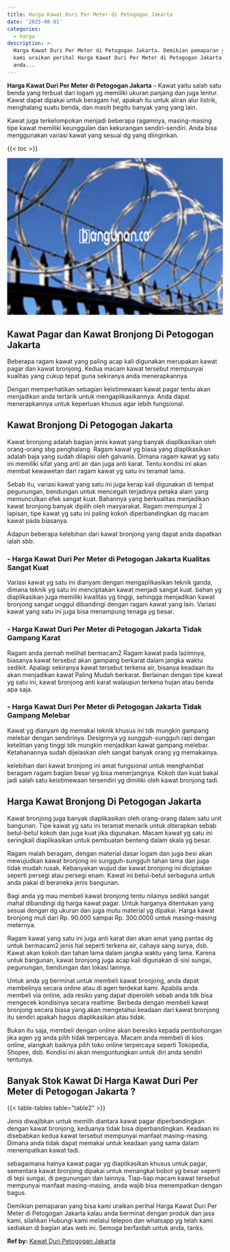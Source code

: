 ```yaml
---
title: Harga Kawat Duri Per Meter di Petogogan Jakarta
date: '2025-08-01'
categories:
  - harga
description: >-
  Harga Kawat Duri Per Meter di Petogogan Jakarta. Demikian pemaparan yang bisa
  kami uraikan perihal Harga Kawat Duri Per Meter di Petogogan Jakarta kalau
  anda...
---
```


**Harga Kawat Duri Per Meter di Petogogan Jakarta** – Kawat yaitu salah satu benda yang terbuat dari logam yg memiliki ukuran panjang dan juga lentur. Kawat dapat dipakai untuk beragam hal, apakah itu untuk aliran alur listrik, menghalang suatu benda, dan masih begitu banyak yang yang lain.

Kawat juga terkelompokan menjadi beberapa ragamnya, masing-masing tipe kawat memiliki keunggulan dan kekurangan sendiri-sendiri. Anda bisa menggunakan variasi kawat yang sesuai dg yang diinginkan.

{{< toc >}}

![Harga Kawat Duri Per Meter di Petogogan Jakarta](/images/jual-kawat-murah48.png)

## Kawat Pagar dan Kawat Bronjong Di Petogogan Jakarta

Beberapa ragam kawat yang paling acap kali digunakan merupakan kawat pagar dan kawat bronjong. Kedua macam kawat tersebut mempunyai kualitas yang cukup tepat guna sekiranya anda menerapkannya.

Dengan memperhatikan sebagian keistimewaan kawat pagar tentu akan menjadikan anda tertarik untuk mengaplikasikannya. Anda dapat menerapkannya untuk keperluan khusus agar lebih fungsional.

## Kawat Bronjong Di Petogogan Jakarta

Kawat bronjong adalah bagian jenis kawat yang banyak diaplikasikan oleh orang-orang sbg penghalang. Ragam kawat yg biasa yang diaplikasikan adalah baja yang sudah dilapisi oleh galvanis. Dimana ragam kawat yg satu ini memiliki sifat yang anti air dan juga anti karat. Tentu kondisi ini akan membat kewawetan dari ragam kawat yg satu ini teramat lama.

Sebab itu, variasi kawat yang satu ini juga kerap kali digunakan di tempat pegunungan, bendungan untuk mencegah terjadinya petaka alam yang memunculkan efek sangat kuat. Bahannya yang berkualitas menjadikan kawat bronjong banyak dipilih oleh masyarakat. Ragam mempunyai 2 lapisan, tipe kawat yg satu ini paling kokoh diperbandingkan dg macam kawat pada biasanya.

Adapun beberapa kelebihan dari kawat bronjong yang dapat anda dapatkan ialah sbb:

### \- Harga Kawat Duri Per Meter di Petogogan Jakarta Kualitas Sangat Kuat

Variasi kawat yg satu ini dianyam dengan mengaplikasikan teknik ganda, dimana teknik yg satu ini menciptakan kawat menjadi sangat kuat. bahan yg diaplikasikan juga memiliki kwalitas yg tinggi, sehingga menjadikan kawat bronjong sangat unggul dibandingi dengan ragam kawat yang lain. Variasi kawat yang satu ini juga bisa menampung tenaga yg besar.

### \- Harga Kawat Duri Per Meter di Petogogan Jakarta Tidak Gampang Karat

Ragam anda pernah melihat bermacam2 Ragam kawat pada lazimnya, biasanya kawat tersebut akan gampang berkarat dalam jangka waktu sedikit. Apalagi sekiranya kawat tersebut terkena air, bisanya keadaan itu akan menjadikan kawat Paling Mudah berkarat. Berlainan dengan tipe kawat yg satu ini, kawat bronjong anti karat walaupun terkena hujan atau benda apa saja.

### \- Harga Kawat Duri Per Meter di Petogogan Jakarta Tidak Gampang Melebar

Kawat yg dianyam dg memakai teknik khusus ini tdk mungkin gampang melebar dengan sendirinya. Designnya yg sungguh-sungguh rapi dengan ketelitian yang tinggi tdk mungkin menjadikan kawat gampang melebar. Ketahanannya sudah dijelaskan oleh sangat banyak orang yg memakainya.

kelebihan dari kawat bronjong ini amat fungsional untuk menghambat beragam ragam bagian besar yg bisa menerjangnya. Kokoh dan kuat bakal jadi salah satu keistimewaan tersendiri yg dimiliki oleh kawat bronjong tadi.

## Harga Kawat Bronjong Di Petogogan Jakarta

Kawat bronjong juga banyak diaplikasikan oleh orang-orang dalam satu unit bangunan. Tipe kawat yg satu ini teramat menarik untuk diterapkan sebab betul-betul kokoh dan juga kuat jika digunakan. Macam kawat yg satu ini seringkali diaplikasikan untuk pembuatan benteng dalam skala yg besar.

Ragam malah beragam, dengan material dasar logam dan juga besi akan mewujudkan kawat bronjong ini sungguh-sungguh tahan lama dan juga tidak mudah rusak. Kebanyakan wujud dar kawat bronjong ini diciptakan seperti persegi atau persegi enam. Kawat ini betul-betul serbaguna untuk anda pakai di beraneka jenis bangunan.

Bagi anda yg mau membeli kawat bronjong tentu nilainya sedikit sangat mahal dibandingi dg harga kawat pagar. Untuk harganya ditentukan yang sesuai dengan dg ukuran dan juga mutu material yg dipakai. Harga kawat bronjong muli dari Rp. 90.000 sampai Rp. 300.0000 untuk masing-masing meternya.

Ragam kawat yang satu ini juga anti karat dan akan amat yang pantas dg untuk bermacam2 jenis hal seperti terkena air, cahaya sang surya, dsb. Kawat akan kokoh dan tahan lama dalam jangka waktu yang lama. Karena untuk bangunan, kawat bronjong juga acap kali digunakan di sisi sungai, pegunungan, bendungan dan lokasi lainnya.

Untuk anda yg berminat untuk membeli kawat bronjong, anda dapat membelinya secara online atau di agen terdekat kami. Apabila anda membeli via online, ada resiko yang dapat diperoleh sebab anda tdk bisa mengecek kondisinya secara realtime. Berbeda dengan membeli kawat bronjong secara biasa yang akan mengetahui keadaan dari kawat bronjong itu sendiri apakah bagus diaplikasikan atau tidak.

Bukan itu saja, membeli dengan online akan beresiko kepada pembohongan jika agen yg anda pilih tidak terpercaya. Macam anda membeli di kios online, alangkah baiknya pilih toko online terpercaya seperti Tokopedia, Shopee, dsb. Kondisi ini akan menguntungkan untuk diri anda sendiri tentunya.

## Banyak Stok Kawat Di Harga Kawat Duri Per Meter di Petogogan Jakarta ?

{{< table-tables table="table2" >}}

Jenis diwajibkan untuk memlih diantara kawat pagar diperbandingkan dengan kawat bronjong, keduanya tidak bisa diperbandingkan. Keadaan ini disebabkan kedua kawat tersebut mempunyai manfaat masing-masing. Dimana anda tidak dapat memakai untuk keadaan yang sama dalam menempatkan kawat tadi.

sebagaimana halnya kawat pagar yg diaplikasikan khusus untuk pagar, sementara kawat bronjong dipakai untuk menangkal bobot yg besar seperti di tepi sungai, di pegunungan dan lainnya. Tiap-tiap macam kawat tersebut mempunyai manfaat masing-masing, anda wajib bisa menempatkan dengan bagus.

Demikian pemaparan yang bisa kami uraikan perihal Harga Kawat Duri Per Meter di Petogogan Jakarta kalau anda berminat dengan produk dan jasa kami, silahkan Hubungi kami melalui telepon dan whatsapp yg telah kami sediakan di bagian atas web ini. Semoga berfaidah untuk anda, tanks.

**Ref by:** [Kawat Duri Petogogan Jakarta](https://id.wikipedia.org/wiki/Kawat)
